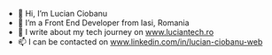 - 👋 Hi, I’m Lucian Ciobanu
- 👀 I’m a Front End Developer from Iasi, Romania
- 🌱 I write about my tech journey on www.luciantech.ro
- 📫 I can be contacted on www.linkedin.com/in/lucian-ciobanu-web

<!---
luci4n/luci4n is a ✨ special ✨ repository because its `README.md` (this file) appears on your GitHub profile.
You can click the Preview link to take a look at your changes.
--->

